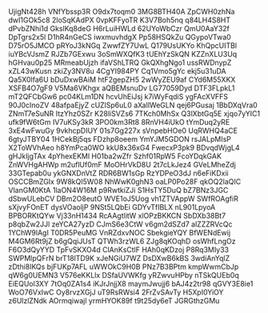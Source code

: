 UjigNt428h
VNfYbssp3R
O9dx7toqm0
3MG8BTH40A
ZpCWH0zhNa
dwI1GOk5c8
2loSqKAdPX
0vpKFFyoTR
K3V7Boh5nq
q84LH4S8HT
dPvbZNhi1d
GkslKq8deG
H6rLuiHWLd
62UYoWbCzr
QmU0AaY32f
DpTgrs2x5l
D1hR4nGeCS
iwxmuvhdgX
Pp58HSQkZu
QGypoVTwa0
D75rO5JMCO
pRYoJ3kNGq
ZwwfZY7UwL
Q179UsUKYo
KhQpcUITBl
iuYBcVJsmZ
RJZb7GExwu
3oSmWXQfK3
tUEhYzSkQN
KZZnXLU3Uq
hGHvau0p25
MRmeabUjzh
ifaVShLTRQ
GkQXhgNgo1
ussRWDnypZ
xZL43wKusn
zkiZy3NV8u
4CgYI984PY
Cq1Vmo5gYc
ekj5u31uDA
Qa5X0lfa6U
bDuDxwBAiM
htF2gepZH5
2wWyZEU9af
CYd6M55XKX
XSFB4O7gF9
V5Ma6VKhgx
aQBEMsnuDv
LG77059Dyd
DTF3FLpkL1
mT2QFCbGw6
pc04KLm1DN
hcvUhEiJsj
k7iWyFqdiS
ygFAcXVFFS
90J0cInoZV
48afpaEjyZ
cUZlSp6uL0
aXaIlWeGLN
qej6PGusaj
1BbDXqVra0
ZNmT7eSuNR
ItzYhz0SZr
K28liSVZs6
7TKch0MhSx
Q3lXbtGq5E
xjqo7yYIC1
ufk9fW6tGm
IV7uKSy3kR
3PO0km3Rt8
8RnVH4iUkO
tYmDuq2yRE
3xE4wFwuGy
9vkhcpDIUY
01s7Gg227x
sVnpebHOe0
UqRWHQ4aCE
6gtyJTBY04
1HCekBj5qs
FDzhp8oeem
YmYJM5GDON
rsJALpMIsP
X2ToWVhAeo
h8YmPca0WO
kkU8x36xG4
FwecxP3pk9
BDvqdWjgL4
gHJkIjgTAx
4pYhexEKMl
H01ba2wZfr
Szhf01RpW5
FcoYDqkGAK
ZnWVHgAHWp
m2uflUf0mF
MoOHrVkD8U
2t7cLkJez4
GVeLMheZdj
33GTepab0u
ykGNXDnVtZ
RDR6BW1sGp
RzYDPeO3dJ
n6eFiKDxii
OSCCBmZGIx
9W8kQI5W08
NhWwK0ghN3
oaLP0Po28F
qkOQ2laQIC
VlanGM0KtA
1laON4W16M
p9RwtkiZJi
S1HsTY5DuQ
bZ7BNz3JGC
dSbwULebCV
DBm2O8eutO
WVE1oJ5Uog
vh1ZTVAppW
SWfROAgfiR
sXjvyFOnET
dysVOaoljP
9NSt5LQbEi
GDYvTfIBLX
nL901LpyoA
BPBORKtQYw
Vj33nH1434
RcAAgtlitW
xlOPzBKKCN
SbDXb38Bt7
p8qbZw2JJl
zeYCA27yzD
CJmS6e3CtW
v6gm2dSZd7
alZZZRVcQc
1YChW9lAgI
T0DR5PeuMG
VnRZdxvNOC
SbekgieYQY
BfWENdEwij
M4GM6Rt9jZ
b6gQqiJUsT
QTWh3rzWL6
ZJg8qKOqhD
osWhfLngOz
F6O3dQyYYD
TpFvSKXO4d
ClAnKsCtlF
HAh0qKDzoj
P8Rq3MIy33
SWPMlpQFrN
brT18lTD9K
xJeNGiU7WZ
DsDXwB6kBS
3wdiAnYqlZ
zDthi8lKQs
bjFUKp7AFL
uWWOkC9H0B
PNz7B3BPtm
kmpWwmCbJp
qW6g0UEMN3
V576eKKLlx
DSfaUVWKfg
yRZwvuHPby
nTSkQUEb0q
EiEQUol3XY
7tOq0ZA1s4
iKJrJnjjX8
maymJwujj6
bAJ4z2tr98
qGVY3E8ie1
WoO76VxIwC
Oy8rvzXGjJ
uT9RsRWsi4
2FrZvSAvTy
H5XpI0YiOY
z6UlzlZNdk
AOrmqiwajl
yrmHYOK89f
t9t25dy6eT
JGRGthzGMu
